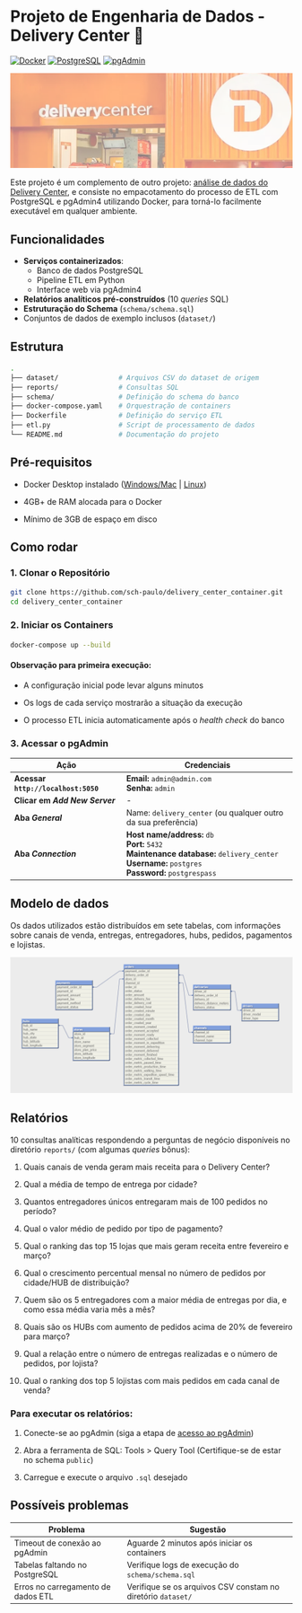 # Projeto de Engenharia de Dados - Delivery Center 🚚

[![Docker](https://img.shields.io/badge/Docker-2CA5E0?style=for-the-badge&logo=docker&logoColor=white)](https://www.docker.com/)
[![PostgreSQL](https://img.shields.io/badge/PostgreSQL-316192?style=for-the-badge&logo=postgresql&logoColor=white)](https://www.postgresql.org/)
[![pgAdmin](https://img.shields.io/badge/pgAdmin-FF6F00?style=for-the-badge&logo=pgadmin4&logoColor=white)](https://www.pgadmin.org/)

<p align="center">
  <img src="pics/delivery_center.png" alt="Delivery Center">
</p>

Este projeto é um complemento de outro projeto: [análise de dados do Delivery Center](https://github.com/sch-paulo/delivery_center_data_analysis/), e consiste no empacotamento do processo de ETL com PostgreSQL e pgAdmin4 utilizando Docker, para torná-lo facilmente executável em qualquer ambiente. 

## Funcionalidades

- **Serviços containerizados**:
  - Banco de dados PostgreSQL
  - Pipeline ETL em Python
  - Interface web via pgAdmin4
- **Relatórios analíticos pré-construídos** (10 *queries* SQL)
- **Estruturação do Schema** (`schema/schema.sql`)
- Conjuntos de dados de exemplo inclusos (`dataset/`)

## Estrutura

```bash
.
├── dataset/               # Arquivos CSV do dataset de origem
├── reports/               # Consultas SQL
├── schema/                # Definição do schema do banco
├── docker-compose.yaml    # Orquestração de containers
├── Dockerfile             # Definição do serviço ETL
├── etl.py                 # Script de processamento de dados
└── README.md              # Documentação do projeto
```

## Pré-requisitos

- Docker Desktop instalado ([Windows/Mac](https://www.docker.com/products/docker-desktop) | [Linux](https://docs.docker.com/engine/install/))

- 4GB+ de RAM alocada para o Docker

- Mínimo de 3GB de espaço em disco

## Como rodar
### 1. Clonar o Repositório
```bash
git clone https://github.com/sch-paulo/delivery_center_container.git
cd delivery_center_container
```

### 2. Iniciar os Containers
```bash
docker-compose up --build
```

#### Observação para primeira execução:

- A configuração inicial pode levar alguns minutos

- Os logs de cada serviço mostrarão a situação da execução

- O processo ETL inicia automaticamente após o *health check* do banco

### 3. Acessar o pgAdmin
| Ação   |  Credenciais                        |
|-----------------------------|------------------------------------|
| **Acessar `http://localhost:5050`** | **Email:** `admin@admin.com` <br> **Senha:** `admin` |
| **Clicar em *Add New Server***   | - | 
| **Aba *General***   | Name: `delivery_center` (ou qualquer outro da sua preferência) | 
| **Aba *Connection***   | **Host name/address:**  `db` <br> **Port:** `5432`<br> **Maintenance database:** `delivery_center` <br> **Username:** `postgres` <br> **Password:** `postgrespass`

## Modelo de dados
Os dados utilizados estão distribuídos em sete tabelas, com informações sobre canais de venda, entregas, entregadores, hubs, pedidos, pagamentos e lojistas.
<p align="center"> <img src="pics/data_model.png" alt="Diagrama Entidade-Relacionamento" width="1000"> </p>

## Relatórios
10 consultas analíticas respondendo a perguntas de negócio disponíveis no diretório `reports/` (com algumas *queries* bônus):

1. Quais canais de venda geram mais receita para o Delivery Center?

2. Qual a média de tempo de entrega por cidade?

3. Quantos entregadores únicos entregaram mais de 100 pedidos no período?

4. Qual o valor médio de pedido por tipo de pagamento?

5. Qual o ranking das top 15 lojas que mais geram receita entre fevereiro e março?

6. Qual o crescimento percentual mensal no número de pedidos por cidade/HUB de distribuição?

7. Quem são os 5 entregadores com a maior média de entregas por dia, e como essa média varia mês a mês?

8. Quais são os HUBs com aumento de pedidos acima de 20% de fevereiro para março?

9. Qual a relação entre o número de entregas realizadas e o número de pedidos, por lojista?

10. Qual o ranking dos top 5 lojistas com mais pedidos em cada canal de venda?

### Para executar os relatórios:

1. Conecte-se ao pgAdmin (siga a etapa de [acesso ao pgAdmin](/test.md#3-acessar-o-pgadmin))

2. Abra a ferramenta de SQL: Tools > Query Tool (Certifique-se de estar no schema `public`)

3. Carregue e execute o arquivo `.sql` desejado


## Possíveis problemas
| Problema    | Sugestão                   
|------------|------------------------
| Timeout de conexão ao pgAdmin | Aguarde 2 minutos após iniciar os containers
| Tabelas faltando no PostgreSQL   | Verifique logs de execução do `schema/schema.sql`
| Erros no carregamento de dados ETL   | Verifique se os arquivos  CSV constam no diretório `dataset/`
